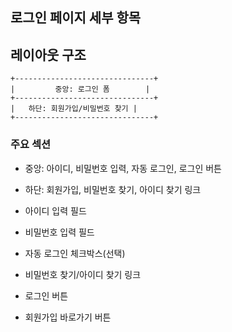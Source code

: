 ## 로그인 페이지 세부 항목

## 레이아웃 구조

```
+-------------------------------+
|         중앙: 로그인 폼        |
+-------------------------------+
|   하단: 회원가입/비밀번호 찾기 |
+-------------------------------+
```

### 주요 섹션
- 중앙: 아이디, 비밀번호 입력, 자동 로그인, 로그인 버튼
- 하단: 회원가입, 비밀번호 찾기, 아이디 찾기 링크

- 아이디 입력 필드
- 비밀번호 입력 필드
- 자동 로그인 체크박스(선택)
- 비밀번호 찾기/아이디 찾기 링크
- 로그인 버튼
- 회원가입 바로가기 버튼
